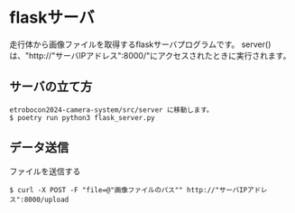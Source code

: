 # flaskサーバ
走行体から画像ファイルを取得するflaskサーバプログラムです。
server()は、"http://"サーバIPアドレス":8000/"にアクセスされたときに実行されます。

## サーバの立て方
```
etrobocon2024-camera-system/src/server に移動します。
$ poetry run python3 flask_server.py
```

## データ送信
ファイルを送信する
```
$ curl -X POST -F "file=@"画像ファイルのパス"" http://"サーバIPアドレス":8000/upload
```
